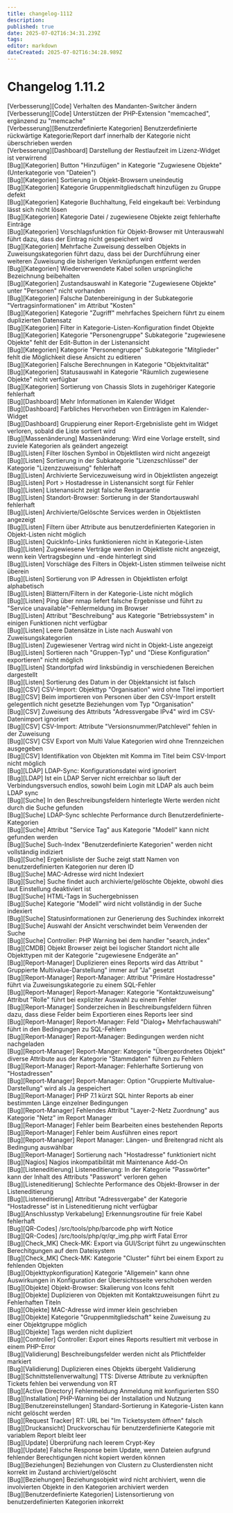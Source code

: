 ```yaml
---
title: changelog-1112
description: 
published: true
date: 2025-07-02T16:34:31.239Z
tags: 
editor: markdown
dateCreated: 2025-07-02T16:34:28.989Z
---
```


# Changelog 1.11.2
<!-- cSpell:disable -->
<!-- markdownlint-disable MD052 -->
[Verbesserung][Code]                            Verhalten des Mandanten-Switcher ändern<br>
[Verbesserung][Code]                            Unterstützen der PHP-Extension "memcached", ergänzend zu "memcache"<br>
[Verbesserung][Benutzerdefinierte Kategorien]   Benutzerdefinierte rückwärtige Kategorie/Report darf innerhalb der Kategorie nicht überschrieben werden<br>
[Verbesserung][Dashboard]                       Darstellung der Restlaufzeit im Lizenz-Widget ist verwirrend<br>
[Bug][Kategorien]                               Button "Hinzufügen" in Kategorie "Zugwiesene Objekte" (Unterkategorie von "Dateien")<br>
[Bug][Kategorien]                               Sortierung in Objekt-Browsern uneindeutig<br>
[Bug][Kategorien]                               Kategorie Gruppenmitgliedschaft hinzufügen zu Gruppe defekt<br>
[Bug][Kategorien]                               Kategorie Buchhaltung, Feld eingekauft bei: Verbindung lässt sich nicht lösen<br>
[Bug][Kategorien]                               Kategorie Datei / zugewiesene Objekte zeigt fehlerhafte Einträge<br>
[Bug][Kategorien]                               Vorschlagsfunktion für Objekt-Browser mit Unterauswahl führt dazu, dass der Eintrag nicht gespeichert wird<br>
[Bug][Kategorien]                               Mehrfache Zuweisung desselben Objekts in Zuweisungskategorien führt dazu, dass bei der Durchführung einer weiteren Zuweisung die bisherigen Verknüpfungen entfernt werden<br>
[Bug][Kategorien]                               Wiederverwendete Kabel sollen ursprüngliche Bezeichnung beibehalten<br>
[Bug][Kategorien]                               Zustandsauswahl in Kategorie "Zugewiesene Objekte" unter "Personen" nicht vorhanden<br>
[Bug][Kategorien]                               Falsche Datenbereinigung in der Subkategorie "Vertragsinformationen" im Attribut "Kosten"<br>
[Bug][Kategorien]                               Kategorie "Zugriff" mehrfaches Speichern führt zu einem duplizierten Datensatz<br>
[Bug][Kategorien]                               Filter in Kategorie-Listen-Konfiguration findet Objekte<br>
[Bug][Kategorien]                               Kategorie "Personengruppe" Subkategorie "zugewiesene Objekte" fehlt der Edit-Button in der Listenansicht<br>
[Bug][Kategorien]                               Kategorie "Personengruppe" Subkategorie "Mitglieder" fehlt die Möglichkeit diese Ansicht zu editieren<br>
[Bug][Kategorien]                               Falsche Berechnungen in Kategorie "Objektvitalität"<br>
[Bug][Kategorien]                               Statusauswahl in Kategorie "Räumlich zugewiesene Objekte" nicht verfügbar<br>
[Bug][Kategorien]                               Sortierung von Chassis Slots in zugehöriger Kategorie fehlerhaft<br>
[Bug][Dashboard]                                Mehr Informationen im Kalender Widget<br>
[Bug][Dashboard]                                Farbliches Hervorheben von Einträgen im Kalender-Widget<br>
[Bug][Dashboard]                                Gruppierung einer Report-Ergebnisliste geht im Widget verloren, sobald die Liste sortiert wird<br>
[Bug][Massenänderung]                           Massenänderung: Wird eine Vorlage erstellt, sind zuviele Kategorien als geändert angezeigt<br>
[Bug][Listen]                                   Filter löschen Symbol in Objektlisten wird nicht angezeigt<br>
[Bug][Listen]                                   Sortierung in der Subkategorie "Lizenzschlüssel" der Kategorie "Lizenzzuweisung" fehlerhaft<br>
[Bug][Listen]                                   Archivierte Servicezuweisung wird in Objektlisten angezeigt<br>
[Bug][Listen]                                   Port > Hostadresse in Listenansicht sorgt für Fehler<br>
[Bug][Listen]                                   Listenansicht zeigt falsche Restgarantie<br>
[Bug][Listen]                                   Standort-Browser: Sortierung in der Standortauswahl fehlerhaft<br>
[Bug][Listen]                                   Archivierte/Gelöschte Services werden in Objektlisten angezeigt<br>
[Bug][Listen]                                   Filtern über Attribute aus benutzerdefinierten Kategorien in Objekt-Listen nicht möglich<br>
[Bug][Listen]                                   QuickInfo-Links funktionieren nicht in Kategorie-Listen<br>
[Bug][Listen]                                   Zugewiesene Verträge werden in Objektliste nicht angezeigt, wenn kein Vertragsbeginn und -ende hinterlegt sind<br>
[Bug][Listen]                                   Vorschläge des Filters in Objekt-Listen stimmen teilweise nicht überein<br>
[Bug][Listen]                                   Sortierung von IP Adressen in Objektlisten erfolgt alphabetisch<br>
[Bug][Listen]                                   Blättern/Filtern in der Kategorie-Liste nicht möglich<br>
[Bug][Listen]                                   Ping über nmap liefert falsche Ergebnisse und führt zu "Service unavailable"-Fehlermeldung im Browser<br>
[Bug][Listen]                                   Attribut "Beschreibung" aus Kategorie "Betriebssystem" in einigen Funktionen nicht verfügbar<br>
[Bug][Listen]                                   Leere Datensätze in Liste nach Auswahl von Zuweisungskategorien<br>
[Bug][Listen]                                   Zugewiesener Vertrag wird nicht in Objekt-Liste angezeigt<br>
[Bug][Listen]                                   Sortieren nach "Gruppen-Typ" und "Diese Konfiguration" exportieren" nicht möglich<br>
[Bug][Listen]                                   Standortpfad wird linksbündig in verschiedenen Bereichen dargestellt<br>
[Bug][Listen]                                   Sortierung des Datum in der Objektansicht ist falsch<br>
[Bug][CSV]                                      CSV-Import: Objekttyp "Organisation" wird ohne Titel importiert<br>
[Bug][CSV]                                      Beim importieren von Personen über den CSV-Import erstellt gelegentlich nicht gesetzte Beziehungen vom Typ "Organisation"<br>
[Bug][CSV]                                      Zuweisung des Attributs "Adressvergabe IPv4" wird im CSV-Datenimport ignoriert<br>
[Bug][CSV]                                      CSV-Import: Attribute "Versionsnummer/Patchlevel" fehlen in der Zuweisung<br>
[Bug][CSV]                                      CSV Export von Multi Value Kategorien wird ohne Trennzeichen ausgegeben<br>
[Bug][CSV]                                      Identifikation von Objekten mit Komma im Titel beim CSV-Import nicht möglich<br>
[Bug][LDAP]                                     LDAP-Sync: Konfigurationsdatei wird ignoriert<br>
[Bug][LDAP]                                     Ist ein LDAP Server nicht erreichbar so läuft der Verbindungsversuch endlos, sowohl beim Login mit LDAP als auch beim LDAP sync<br>
[Bug][Suche]                                    In den Beschreibungsfeldern hinterlegte Werte werden nicht durch die Suche gefunden<br>
[Bug][Suche]                                    LDAP-Sync schlechte Performance durch Benutzerdefinierte-Kategorien<br>
[Bug][Suche]                                    Attribut "Service Tag" aus Kategorie "Modell" kann nicht gefunden werden<br>
[Bug][Suche]                                    Such-Index "Benutzerdefinierte Kategorien" werden nicht vollständig indiziert<br>
[Bug][Suche]                                    Ergebnisliste der Suche zeigt statt Namen von benutzerdefinierten Kategorien nur deren ID<br>
[Bug][Suche]                                    MAC-Adresse wird nicht Indexiert<br>
[Bug][Suche]                                    Suche findet auch archivierte/gelöschte Objekte, obwohl dies laut Einstellung deaktiviert ist<br>
[Bug][Suche]                                    HTML-Tags in Suchergebnissen<br>
[Bug][Suche]                                    Kategorie "Modell" wird nicht vollständig in der Suche indexiert<br>
[Bug][Suche]                                    Statusinformationen zur Generierung des Suchindex inkorrekt<br>
[Bug][Suche]                                    Auswahl der Ansicht verschwindet beim Verwenden der Suche<br>
[Bug][Suche]                                    Controller: PHP Warning bei dem handler "search_index"<br>
[Bug][CMDB]                                     Objekt Browser zeigt bei logischer Standort nicht alle Objekttypen mit der Kategorie "zugewiesene Endgeräte an"<br>
[Bug][Report-Manager]                           Duplizieren eines Reports wird das Attribut " Gruppierte Multivalue-Darstellung" immer auf "Ja" gesetzt<br>
[Bug][Report-Manager]                           Report-Manager: Attribut "Primäre Hostadresse" führt via Zuweisungskategorie zu einem SQL-Fehler<br>
[Bug][Report-Manager]                           Report-Manager: Kategorie "Kontaktzuweisung" Attribut "Rolle" führt bei expliziter Auswahl zu einem Fehler<br>
[Bug][Report-Manager]                           Sonderzeichen in Beschreibungsfeldern führen dazu, dass diese Felder beim Exportieren eines Reports leer sind<br>
[Bug][Report-Manager]                           Report-Manager: Feld "Dialog+ Mehrfachauswahl" führt in den Bedingungen zu SQL-Fehlern<br>
[Bug][Report-Manager]                           Report-Manager: Bedingungen werden nicht nachgeladen<br>
[Bug][Report-Manager]                           Report-Manger: Kategorie "Übergeordnetes Objekt" diverse Attribute aus der Kategorie "Stammdaten" führen zu Fehlern<br>
[Bug][Report-Manager]                           Report-Manager: Fehlerhafte Sortierung von "Hostadressen"<br>
[Bug][Report-Manager]                           Report-Manager: Option "Gruppierte Multivalue-Darstellung" wird als Ja gespeichert<br>
[Bug][Report-Manager]                           PHP 7.1 kürzt SQL hinter Reports ab einer bestimmten Länge einzelner Bedingungen<br>
[Bug][Report-Manager]                           Fehlendes Attribut "Layer-2-Netz Zuordnung" aus Kategorie "Netz" im Report Manager<br>
[Bug][Report-Manager]                           Fehler beim Bearbeiten eines bestehenden Reports<br>
[Bug][Report-Manager]                           Fehler beim  Ausführen eines report<br>
[Bug][Report-Manager]                           Report Manager: Längen- und Breitengrad nicht als Bedingung auswählbar<br>
[Bug][Report-Manager]                           Sortierung nach "Hostadresse" funktioniert nicht<br>
[Bug][Nagios]                                   Nagios inkompatibilität mit Maintenance Add-On<br>
[Bug][Listeneditierung]                         Listeneditierung: In der Kategorie "Passwörter" kann der Inhalt des Attributs "Passwort" verloren gehen<br>
[Bug][Listeneditierung]                         Schlechte Performance des Objekt-Browser in der Listeneditierung<br>
[Bug][Listeneditierung]                         Attribut "Adressvergabe" der Kategorie "Hostadresse" ist in Listeneditierung nicht verfügbar<br>
[Bug][Anschlusstyp Verkabelung]                 Erkennungsroutine für freie Kabel fehlerhaft<br>
[Bug][QR-Codes]                                 /src/tools/php/barcode.php wirft Notice<br>
[Bug][QR-Codes]                                 /src/tools/php/qr/qr_img.php wirft Fatal Error<br>
[Bug][Check_MK]                                 Check-MK: Export via GUI/Script führt zu ungewünschten Berechitgungen auf dem Dateisystem<br>
[Bug][Check_MK]                                 Check-MK: Kategorie "Cluster" führt bei einem Export zu fehlenden Objekten<br>
[Bug][Objekttypkonfiguration]                   Kategorie "Allgemein" kann ohne Auswirkungen in Konfiguration der Übersichtsseite verschoben werden<br>
[Bug][Objekte]                                  Objekt-Browser: Skalierung von Icons fehlt<br>
[Bug][Objekte]                                  Duplizieren von Objekten mit Kontaktzuweisungen führt zu Fehlerhaften Titeln<br>
[Bug][Objekte]                                  MAC-Adresse wird immer klein geschrieben<br>
[Bug][Objekte]                                  Kategorie "Gruppenmitgliedschaft" keine Zuweisung zu einer Objektgruppe möglich<br>
[Bug][Objekte]                                  Tags werden nicht dupliziert<br>
[Bug][Controller]                               Controller: Export eines Reports resultiert mit verbose in einem PHP-Error<br>
[Bug][Validierung]                              Beschreibungsfelder werden nicht als Pflichtfelder markiert<br>
[Bug][Validierung]                              Duplizieren eines Objekts übergeht Validierung<br>
[Bug][Schnittstellenverwaltung]                 TTS: Diverse Attribute zu verknüpften Tickets fehlen bei verwendung von RT<br>
[Bug][Active Directory]                         Fehlermeldung Anmeldung mit konfigurierten SSO<br>
[Bug][Installation]                             PHP-Warning bei der Installation und Nutzung<br>
[Bug][Benutzereinstellungen]                    Standard-Sortierung in Kategorie-Listen kann nicht gelöscht werden<br>
[Bug][Request Tracker]                          RT: URL bei "Im Ticketsystem öffnen" falsch<br>
[Bug][Druckansicht]                             Druckvorschau für benutzerdefinierte Kategorie mit variablem Report bleibt leer<br>
[Bug][Update]                                   Überprüfung nach leerem Crypt-Key<br>
[Bug][Update]                                   Falsche Response beim Update, wenn Dateien aufgrund fehlender Berechtigungen nicht kopiert werden können<br>
[Bug][Beziehungen]                              Beziehungen von Clustern zu Clusterdiensten nicht korrekt im Zustand archiviert/gelöscht<br>
[Bug][Beziehungen]                              Beziehungsobjekt wird nicht archiviert, wenn die involvierten Objekte in den Kategorien archiviert werden<br>
[Bug][Benutzerdefinierte Kategorien]            Listensortierung von benutzerdefinierten Kategorien inkorrekt<br>
